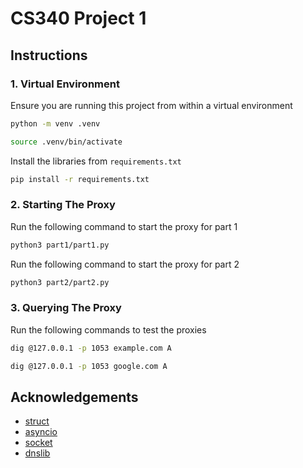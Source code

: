 # CS340 Project 1

## Instructions

### 1. Virtual Environment

Ensure you are running this project from within a virtual environment

```sh
python -m venv .venv

source .venv/bin/activate
```

Install the libraries from `requirements.txt`

```sh
pip install -r requirements.txt
```

### 2. Starting The Proxy

Run the following command to start the proxy for part 1

```sh
python3 part1/part1.py
```

Run the following command to start the proxy for part 2

```sh
python3 part2/part2.py
```

### 3. Querying The Proxy

Run the following commands to test the proxies

```sh
dig @127.0.0.1 -p 1053 example.com A

dig @127.0.0.1 -p 1053 google.com A
```

## Acknowledgements

- [struct]("https://docs.python.org/3/library/struct.html")
- [asyncio]("https://docs.python.org/3/library/asyncio.html")
- [socket]("https://docs.python.org/3/library/socket.html")
- [dnslib]("https://pypi.org/project/dnslib/")
